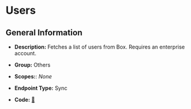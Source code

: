 # Users

## General Information

- **Description:** Fetches a list of users from Box. Requires an enterprise account.

- **Group:** Others
- **Scopes:**: _None_
- **Endpoint Type:** Sync
- **Code:** [🔗](https://github.com/NangoHQ/integration-templates/tree/main/integrations/box/syncs/users.ts)
